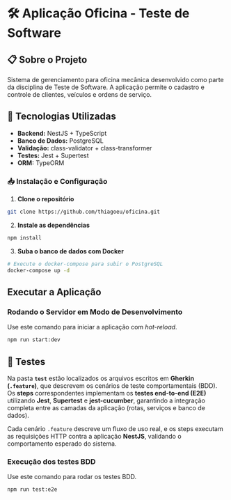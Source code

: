 # 🛠️ Aplicação Oficina - Teste de Software

## 📋 Sobre o Projeto

Sistema de gerenciamento para oficina mecânica desenvolvido como parte da disciplina de Teste de Software. A aplicação permite o cadastro e controle de clientes, veículos e ordens de serviço.

## 🚀 Tecnologias Utilizadas

- **Backend:** NestJS + TypeScript
- **Banco de Dados:** PostgreSQL
- **Validação:** class-validator + class-transformer
- **Testes:** Jest + Supertest
- **ORM:** TypeORM

### 📥 Instalação e Configuração

1. **Clone o repositório**

```bash
git clone https://github.com/thiagoeu/oficina.git
```

2. **Instale as dependências**

```bash
npm install
```

3. **Suba o banco de dados com Docker**

```bash
# Execute o docker-compose para subir o PostgreSQL
docker-compose up -d
```

## Executar a Aplicação

### Rodando o Servidor em Modo de Desenvolvimento

Use este comando para iniciar a aplicação com _hot-reload_.

```bash
npm run start:dev
```

## 🧪 Testes

Na pasta **`test`** estão localizados os arquivos escritos em **Gherkin (`.feature`)**, que descrevem os cenários de teste comportamentais (BDD).
Os **steps** correspondentes implementam os **testes end-to-end (E2E)** utilizando **Jest**, **Supertest** e **jest-cucumber**, garantindo a integração completa entre as camadas da aplicação (rotas, serviços e banco de dados).

Cada cenário `.feature` descreve um fluxo de uso real, e os steps executam as requisições HTTP contra a aplicação **NestJS**, validando o comportamento esperado do sistema.

### Execução dos testes BDD

Use este comando para rodar os testes BDD.

```bash
npm run test:e2e
```
